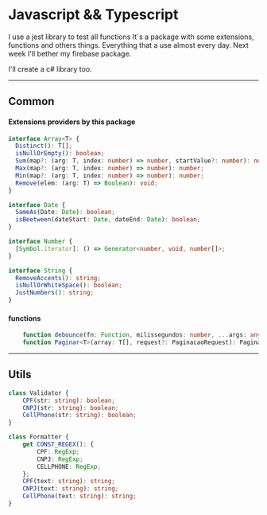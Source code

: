 # Javascript && Typescript 

I use a jest library to test all functions
It`s a package with some extensions, functions and others things.
Everything that a use almost every day.
Next week I'll bether my firebase package. 

I'll create a c# library too.

---
## Common

#### Extensions providers by this package
```ts
interface Array<T> {
  Distinct(): T[];
  isNullOrEmpty(): boolean;
  Sum(map?: (arg: T, index: number) => number, startValue?: number): number;
  Max(map?: (arg: T, index: number) => number): number;
  Min(map?: (arg: T, index: number) => number): number;
  Remove(elem: (arg: T) => Boolean): void;
}

interface Date {
  SameAs(Date: Date): boolean;
  isBeetween(dateStart: Date, dateEnd: Date): boolean;
}

interface Number {
  [Symbol.iterator]: () => Generator<number, void, number[]>;
}

interface String {
  RemoveAccents(): string;
  isNullOrWhiteSpace(): boolean;
  JustNumbers(): string;
}
```

#### functions
```ts
    function debounce(fn: Function, milissegundos: number, ...args: any[]): () => void;
    function Paginar<T>(array: T[], request?: PaginacaoRequest): PaginacaoResponse<T>;
```
---
## Utils
```ts
class Validator {
    CPF(str: string): boolean;
    CNPJ(str: string): boolean;
    CellPhone(str: string): boolean;
}

class Formatter {
    get CONST_REGEX(): {
        CPF: RegExp;
        CNPJ: RegExp;
        CELLPHONE: RegExp;
    };
    CPF(text: string): string;
    CNPJ(text: string): string;
    CellPhone(text: string): string;
}
```
